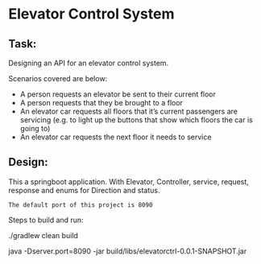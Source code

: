 Elevator Control System
=======================

Task:
-----
Designing an API for an elevator control system. 

Scenarios covered are below:

* A person requests an elevator be sent to their current floor
* A person requests that they be brought to a floor
* An elevator car requests all floors that it’s current passengers are servicing (e.g. to light up the buttons that show which floors the car is going to)
* An elevator car requests the next floor it needs to service


Design:
-------
This a springboot application. 
With Elevator, Controller, service, request, response and enums for Direction and status.
```
The default port of this project is 8090
```

Steps to build and run:

./gradlew clean build

java -Dserver.port=8090 -jar build/libs/elevatorctrl-0.0.1-SNAPSHOT.jar


